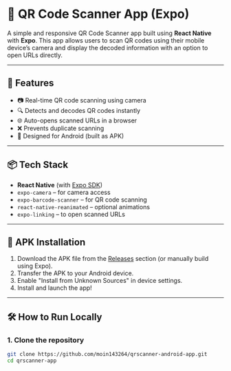 # 📱 QR Code Scanner App (Expo)

A simple and responsive QR Code Scanner app built using **React Native** with **Expo**. This app allows users to scan QR codes using their mobile device’s camera and display the decoded information with an option to open URLs directly.

---

## 🚀 Features

- 📷 Real-time QR code scanning using camera
- 🔍 Detects and decodes QR codes instantly
- 🌐 Auto-opens scanned URLs in a browser
- ❌ Prevents duplicate scanning
- 📱 Designed for Android (built as APK)

---

## 📦 Tech Stack

- **React Native** (with [Expo SDK](https://docs.expo.dev/))
- `expo-camera` – for camera access
- `expo-barcode-scanner` – for QR code scanning
- `react-native-reanimated` – optional animations
- `expo-linking` – to open scanned URLs

---

## 📲 APK Installation

1. Download the APK file from the [Releases](#) section (or manually build using Expo).
2. Transfer the APK to your Android device.
3. Enable "Install from Unknown Sources" in device settings.
4. Install and launch the app!

---

## 🛠️ How to Run Locally

### 1. Clone the repository

```bash
git clone https://github.com/moin143264/qrscanner-android-app.git
cd qrscanner-app

